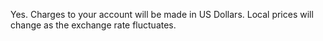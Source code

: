 Yes. Charges to your account will be made in US Dollars. Local prices will change as the exchange rate fluctuates.

